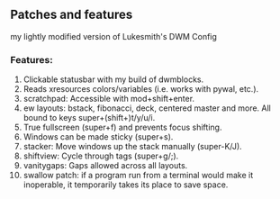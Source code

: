 
## Patches and features

my lightly modified version of Lukesmith's DWM Config

### Features:

1. Clickable statusbar with my build of dwmblocks.
2. Reads xresources colors/variables (i.e. works with pywal, etc.).
3. scratchpad: Accessible with mod+shift+enter.
4. ew layouts: bstack, fibonacci, deck, centered master and more. All bound to keys super+(shift+)t/y/u/i.
5. True fullscreen (super+f) and prevents focus shifting.
6. Windows can be made sticky (super+s).
7. stacker: Move windows up the stack manually (super-K/J).
8. shiftview: Cycle through tags (super+g/;).
9. vanitygaps: Gaps allowed across all layouts.
10. swallow patch: if a program run from a terminal would make it inoperable, it temporarily takes its place to save space.
